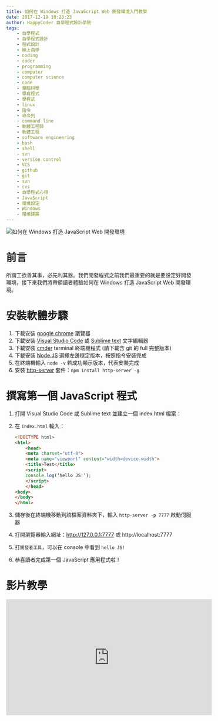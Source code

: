 ```yaml
---
title: 如何在 Windows 打造 JavaScript Web 開發環境入門教學
date: 2017-12-19 10:23:23
author: HappyCoder 自學程式設計學院
tags: 
    - 自學程式
    - 自學程式設計
    - 程式設計
    - 線上自學
    - coding
    - coder
    - programming
    - computer
    - computer science
    - code
    - 電腦科學
    - 學寫程式
    - 學程式
    - linux
    - 指令
    - 命令列
    - command line
    - 軟體工程師
    - 軟體工程
    - software engineering
    - bash
    - shell
    - svn
    - version control
    - VCS
    - github
    - git
    - svn
    - cvs
    - 自學程式心得
    - JavaScript
    - 環境設定
    - Windows
    - 環境建置
---
```


![如何在 Windows 打造 JavaScript Web 開發環境](/images/javascript101/javascript.png)

# 前言
所謂工欲善其事，必先利其器。我們開發程式之前我們最重要的就是要設定好開發環境，接下來我們將帶領讀者體驗如何在 Windows 打造 JavaScript Web 開發環境。

# 安裝軟體步驟
1. 下載安裝 [google chrome](https://www.google.com.tw/chrome/browser/desktop/index.html) 瀏覽器
2. 下載安裝 [Visual Studio Code](https://code.visualstudio.com/) 或 [Sublime text](https://www.sublimetext.com/) 文字編輯器
3. 下載安裝 [cmder](http://cmder.net/) terminal 終端機程式 (請下載含 git 的 full 完整版本)
4. 下載安裝 [Node.JS](https://nodejs.org/en/) 選擇左邊穩定版本，按照指令安裝完成
5. 在終端機輸入 `node -v` 若成功顯示版本，代表安裝完成
6. 安裝 [http-server](https://www.npmjs.com/package/http-server) 套件：`npm install http-server -g`

# 撰寫第一個 JavaScript 程式
1. 打開 Visual Studio Code 或 Sublime text 並建立一個 index.html 檔案：

2. 在  `index.html` 輸入：

    ```html
    <!DOCTYPE html>
    <html>
        <head>
        <meta charset="utf-8">
        <meta name="viewport" content="width=device-width">
        <title>Test</title>
        <script>
        console.log(‘hello JS!’);
        </script>
        </head>
    <body>
    </body>
    </html>
    ```

3. 儲存後在終端機移動到該檔案資料夾下，輸入 `http-server -p 7777` 啟動伺服器
4. 打開瀏覽器輸入網址：http://127.0.0.1:7777 或 http://localhost:7777
5. 打`開發者工具`，可以在 console 中看到 `hello JS!`
6. 恭喜讀者完成第一個 JavaScript 應用程式啦！

# 影片教學
<div class="video-container">
    <iframe width="560" height="315" src="https://www.youtube.com/embed/rcjPhZitTqI" frameborder="0" gesture="media" allow="encrypted-media" allowfullscreen></iframe>
</div>
